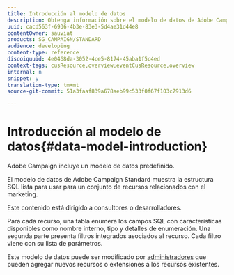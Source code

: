 ```yaml
---
title: Introducción al modelo de datos
description: Obtenga información sobre el modelo de datos de Adobe Campaign.
uuid: cacd563f-6936-4b3e-83e3-5d4ae31d44e8
contentOwner: sauviat
products: SG_CAMPAIGN/STANDARD
audience: developing
content-type: reference
discoiquuid: 4e0468da-3052-4ce5-8174-45aba1f5c4ed
context-tags: cusResource,overview;eventCusResource,overview
internal: n
snippet: y
translation-type: tm+mt
source-git-commit: 51a3faaf839a678aeb99c533f0f67f103c7913d6

---
```



# Introducción al modelo de datos{#data-model-introduction}

Adobe Campaign incluye un modelo de datos predefinido.

El modelo de datos de Adobe Campaign Standard muestra la estructura SQL lista para usar para un conjunto de recursos relacionados con el marketing.

Este contenido está dirigido a consultores o desarrolladores.

Para cada recurso, una tabla enumera los campos SQL con características disponibles como nombre interno, tipo y detalles de enumeración. Una segunda parte presenta filtros integrados asociados al recurso. Cada filtro viene con su lista de parámetros.

Este modelo de datos puede ser modificado por [administradores](../../administration/using/users-management.md#functional-administrators) que pueden agregar nuevos recursos o extensiones a los recursos existentes.
